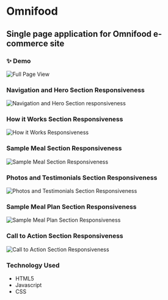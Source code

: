 # Omnifood

## Single page application for Omnifood e-commerce site


### ✨ Demo

![Full Page View](FullPage.png)

### Navigation and Hero Section Responsiveness
![Navigation and Hero Section responsiveness](http://g.recordit.co/umCpktQOrV.gif)

### How it Works Section Responsiveness
![How it Works Responsiveness](http://g.recordit.co/LO774q9ZUK.gif)

### Sample Meal Section Responsiveness
![Sample Meal Section Responsiveness](http://g.recordit.co/loUtGHX2Lj.gif)

### Photos and Testimonials Section Responsiveness
![Photos and Testimonials Section Responsiveness](http://g.recordit.co/WULdr4a4pU.gif)

### Sample Meal Plan Section Responsiveness
![Sample Meal Plan Section Responsiveness](http://g.recordit.co/F3TMJJoMns.gif)

### Call to Action Section Responsiveness
![Call to Action Section Responsiveness](http://g.recordit.co/1GLBf6QdzV.gif)

### Technology Used
* HTML5
* Javascript
* CSS
